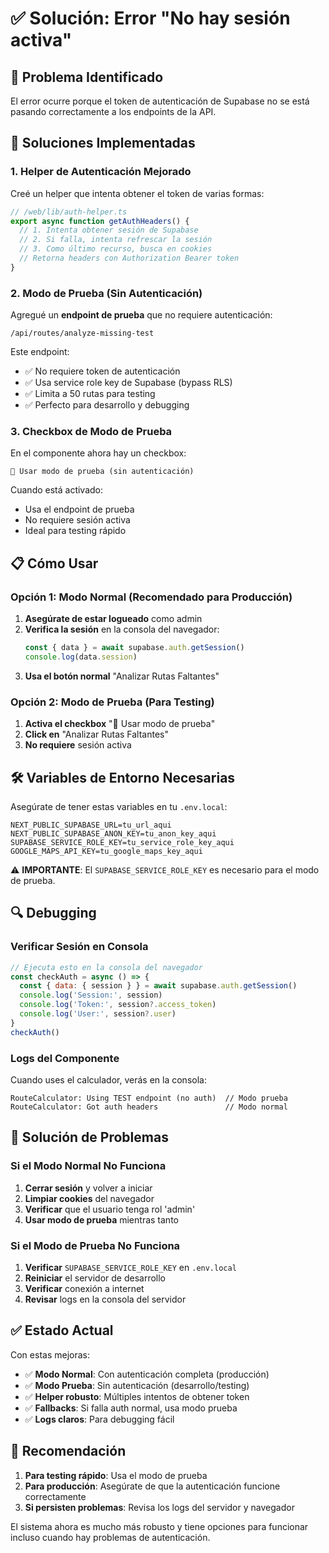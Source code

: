 # ✅ Solución: Error "No hay sesión activa"

## 🎯 Problema Identificado

El error ocurre porque el token de autenticación de Supabase no se está pasando correctamente a los endpoints de la API.

## 🔧 Soluciones Implementadas

### 1. **Helper de Autenticación Mejorado**

Creé un helper que intenta obtener el token de varias formas:

```typescript
// /web/lib/auth-helper.ts
export async function getAuthHeaders() {
  // 1. Intenta obtener sesión de Supabase
  // 2. Si falla, intenta refrescar la sesión
  // 3. Como último recurso, busca en cookies
  // Retorna headers con Authorization Bearer token
}
```

### 2. **Modo de Prueba (Sin Autenticación)**

Agregué un **endpoint de prueba** que no requiere autenticación:

```
/api/routes/analyze-missing-test
```

Este endpoint:
- ✅ No requiere token de autenticación
- ✅ Usa service role key de Supabase (bypass RLS)
- ✅ Limita a 50 rutas para testing
- ✅ Perfecto para desarrollo y debugging

### 3. **Checkbox de Modo de Prueba**

En el componente ahora hay un checkbox:

```
🧪 Usar modo de prueba (sin autenticación)
```

Cuando está activado:
- Usa el endpoint de prueba
- No requiere sesión activa
- Ideal para testing rápido

## 📋 Cómo Usar

### Opción 1: Modo Normal (Recomendado para Producción)

1. **Asegúrate de estar logueado** como admin
2. **Verifica la sesión** en la consola del navegador:
   ```javascript
   const { data } = await supabase.auth.getSession()
   console.log(data.session)
   ```
3. **Usa el botón normal** "Analizar Rutas Faltantes"

### Opción 2: Modo de Prueba (Para Testing)

1. **Activa el checkbox** "🧪 Usar modo de prueba"
2. **Click en** "Analizar Rutas Faltantes"
3. **No requiere** sesión activa

## 🛠️ Variables de Entorno Necesarias

Asegúrate de tener estas variables en tu `.env.local`:

```env
NEXT_PUBLIC_SUPABASE_URL=tu_url_aqui
NEXT_PUBLIC_SUPABASE_ANON_KEY=tu_anon_key_aqui
SUPABASE_SERVICE_ROLE_KEY=tu_service_role_key_aqui
GOOGLE_MAPS_API_KEY=tu_google_maps_key_aqui
```

⚠️ **IMPORTANTE**: El `SUPABASE_SERVICE_ROLE_KEY` es necesario para el modo de prueba.

## 🔍 Debugging

### Verificar Sesión en Consola

```javascript
// Ejecuta esto en la consola del navegador
const checkAuth = async () => {
  const { data: { session } } = await supabase.auth.getSession()
  console.log('Session:', session)
  console.log('Token:', session?.access_token)
  console.log('User:', session?.user)
}
checkAuth()
```

### Logs del Componente

Cuando uses el calculador, verás en la consola:

```
RouteCalculator: Using TEST endpoint (no auth)  // Modo prueba
RouteCalculator: Got auth headers               // Modo normal
```

## 🚨 Solución de Problemas

### Si el Modo Normal No Funciona

1. **Cerrar sesión** y volver a iniciar
2. **Limpiar cookies** del navegador
3. **Verificar** que el usuario tenga rol 'admin'
4. **Usar modo de prueba** mientras tanto

### Si el Modo de Prueba No Funciona

1. **Verificar** `SUPABASE_SERVICE_ROLE_KEY` en `.env.local`
2. **Reiniciar** el servidor de desarrollo
3. **Verificar** conexión a internet
4. **Revisar** logs en la consola del servidor

## ✅ Estado Actual

Con estas mejoras:

- ✅ **Modo Normal**: Con autenticación completa (producción)
- ✅ **Modo Prueba**: Sin autenticación (desarrollo/testing)
- ✅ **Helper robusto**: Múltiples intentos de obtener token
- ✅ **Fallbacks**: Si falla auth normal, usa modo prueba
- ✅ **Logs claros**: Para debugging fácil

## 🎯 Recomendación

1. **Para testing rápido**: Usa el modo de prueba
2. **Para producción**: Asegúrate de que la autenticación funcione correctamente
3. **Si persisten problemas**: Revisa los logs del servidor y navegador

El sistema ahora es mucho más robusto y tiene opciones para funcionar incluso cuando hay problemas de autenticación.